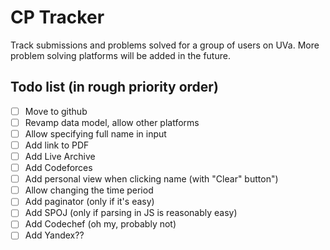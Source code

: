 # CP Tracker
Track submissions and problems solved for a group of users on UVa.
More problem solving platforms will be added in the future.

## Todo list (in rough priority order)
- [ ] Move to github
- [ ] Revamp data model, allow other platforms
- [ ] Allow specifying full name in input
- [ ] Add link to PDF
- [ ] Add Live Archive
- [ ] Add Codeforces
- [ ] Add personal view when clicking name (with "Clear" button")
- [ ] Allow changing the time period
- [ ] Add paginator (only if it's easy)
- [ ] Add SPOJ (only if parsing in JS is reasonably easy)
- [ ] Add Codechef (oh my, probably not)
- [ ] Add Yandex??
